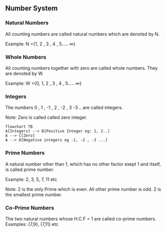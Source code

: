## Number System

<h3> Natural Numbers </h3>
All counting numbers are called natural numbers which are denoted by N.

Example: N ={1, 2 , 3 , 4 , 5..... $\infty$}

<h3> Whole Numbers</h3>
All counting numbers together with zero are called whole numbers. They are denoted by W.

Example: W ={0, 1, 2 , 3 , 4 , 5..... $\infty$}

<h3> Integers</h3>

The numbers 0 , 1 , -1 , 2 , -2 , 3 -3 .. are called integers.

Note: Zero is called called zero integer.

```mermaid
flowchart TB
A[Integers] --> B[Positive Integer eg: 1, 2..]
A --> C[Zero]
A --> D[Negative integers eg -1, -2 , -3 ...]
```
<h3> Prime Numbers</h3>
A natural number other than 1, which has no other factor exept 1 and itself, is called prime number.

Example: 2, 3, 5, 7, 11 etc

Note: 2 is the only Prime which is even. All other prime number is odd. 2 is the smallest prime number.

<h3>Co-Prime Numbers</h3>

The two natural numbers whose H.C.F = 1 are called co-prime numbers.  
Examples: {7,9}, {7,11} etc
 



